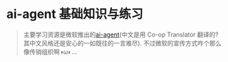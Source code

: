# ai-agent 基础知识与练习

> 主要学习资源是微软推出的[ai-agent](https://github.com/microsoft/ai-agents-for-beginners)(中文是用 Co-op Translator 翻译的? 其中文风格还是安心的一如既往的一言难尽). 不过微软的宣传方式咋个那么像传销组织啊◑ω◐...

